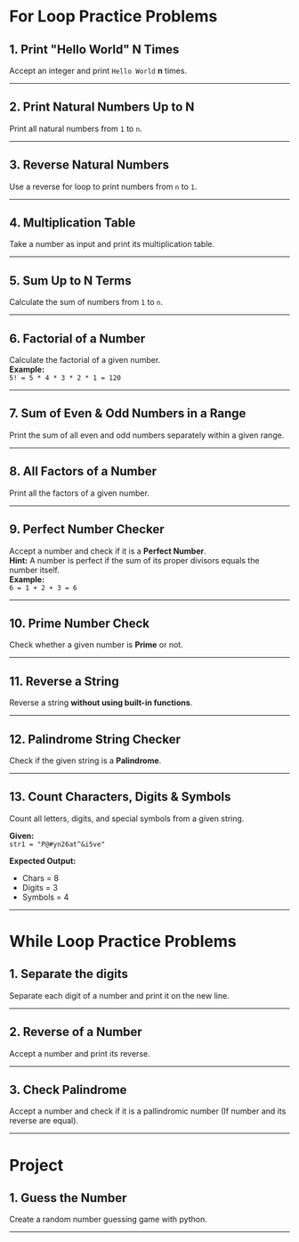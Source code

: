 # For Loop Practice Problems

## 1. Print "Hello World" N Times
Accept an integer and print `Hello World` **n** times.

---

## 2. Print Natural Numbers Up to N
Print all natural numbers from `1` to `n`.

---

## 3. Reverse Natural Numbers
Use a reverse for loop to print numbers from `n` to `1`.

---

## 4. Multiplication Table
Take a number as input and print its multiplication table.  


---

## 5. Sum Up to N Terms
Calculate the sum of numbers from `1` to `n`.

---

## 6. Factorial of a Number
Calculate the factorial of a given number.  
**Example:**  
`5! = 5 * 4 * 3 * 2 * 1 = 120`

---

## 7. Sum of Even & Odd Numbers in a Range
Print the sum of all even and odd numbers separately within a given range.

---

## 8. All Factors of a Number
Print all the factors of a given number.

---

## 9. Perfect Number Checker
Accept a number and check if it is a **Perfect Number**.  
**Hint:** A number is perfect if the sum of its proper divisors equals the number itself.  
**Example:**  
`6 = 1 + 2 + 3 = 6`

---

## 10. Prime Number Check
Check whether a given number is **Prime** or not.

---

## 11. Reverse a String
Reverse a string **without using built-in functions**.

---

## 12. Palindrome String Checker
Check if the given string is a **Palindrome**.

---

## 13. Count Characters, Digits & Symbols
Count all letters, digits, and special symbols from a given string.  

**Given:**  
`str1 = "P@#yn26at^&i5ve"`  

**Expected Output:**  
- Chars = 8  
- Digits = 3  
- Symbols = 4

---



# While Loop Practice Problems

## 1. Separate the digits
Separate each digit of a number and print it on the new line.

---

## 2. Reverse of a Number
Accept a number and print its reverse.

---

## 3. Check Palindrome
 Accept a number and check if it is a pallindromic number (If number and its reverse are equal).

---


# Project

## 1. Guess the Number
Create a random number guessing game with python.

---